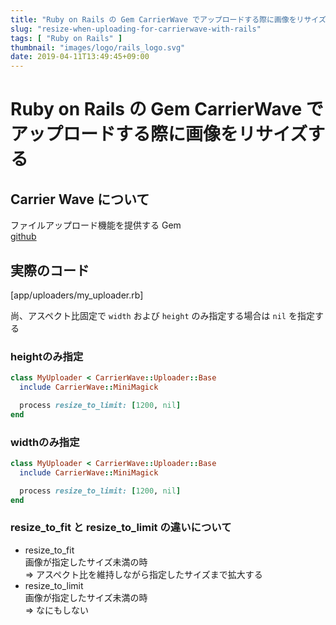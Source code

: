 ```yaml
---
title: "Ruby on Rails の Gem CarrierWave でアップロードする際に画像をリサイズする"
slug: "resize-when-uploading-for-carrierwave-with-rails"
tags: [ "Ruby on Rails" ]
thumbnail: "images/logo/rails_logo.svg"
date: 2019-04-11T13:49:45+09:00
---
```


# Ruby on Rails の Gem CarrierWave でアップロードする際に画像をリサイズする

## Carrier Wave について

ファイルアップロード機能を提供する Gem  
[github](https://github.com/carrierwaveuploader/carrierwave)

## 実際のコード

[app/uploaders/my_uploader.rb]

尚、アスペクト比固定で `width` および `height` のみ指定する場合は `nil` を指定する

### heightのみ指定

```ruby
class MyUploader < CarrierWave::Uploader::Base
  include CarrierWave::MiniMagick

  process resize_to_limit: [1200, nil]
end
```

### widthのみ指定

```ruby
class MyUploader < CarrierWave::Uploader::Base
  include CarrierWave::MiniMagick

  process resize_to_limit: [1200, nil]
end
```

### resize_to_fit  と resize_to_limit の違いについて

* resize_to_fit  
  画像が指定したサイズ未満の時  
  => アスペクト比を維持しながら指定したサイズまで拡大する
* resize_to_limit  
  画像が指定したサイズ未満の時  
  => なにもしない
